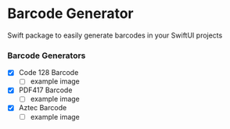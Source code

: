 # Barcode Generator

Swift package to easily generate barcodes in your SwiftUI projects

### Barcode Generators
- [x] Code 128 Barcode   
  - [ ] example image
- [x] PDF417 Barcode 
  - [ ] example image
- [x] Aztec Barcode 
  - [ ] example image
